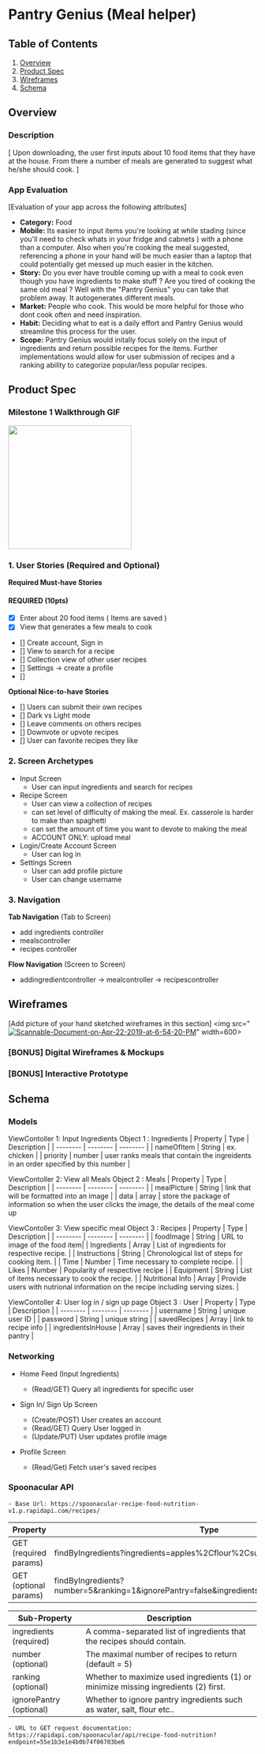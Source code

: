 # Pantry Genius (Meal helper)

## Table of Contents
1. [Overview](#Overview)
1. [Product Spec](#Product-Spec)
1. [Wireframes](#Wireframes)
2. [Schema](#Schema)

## Overview
### Description
[ Upon downloading, the user first inputs about 10 food items that they have at the house.  From there a number of meals are generated to suggest what he/she should cook. ]

### App Evaluation
[Evaluation of your app across the following attributes]
- **Category:** Food
- **Mobile:**  Its easier to input items you're looking at while stading (since you'll need to check whats in your fridge and cabnets ) with a phone than a computer.  Also when you're cooking the meal suggested, referencing a phone in your hand will be much easier than a laptop that could potentially get messed up much easier in the kitchen.
- **Story:**  Do you ever have trouble coming up with a meal to cook even though you have ingredients to make stuff ?  Are you tired of cooking the same old meal ? Well with the "Pantry Genius" you can take that problem away.  It autogenerates different meals.
- **Market:** People who cook.  This would be more helpful for those who dont cook often and need inspiration.
- **Habit:** Deciding what to eat is a daily effort and Pantry Genius would streamline this process for the user. 
- **Scope:** Pantry Genius would initally focus solely on the input of ingredients and return possible recipes for the items. Further implementations would allow for user submission of recipes and a ranking ability to categorize popular/less popular recipes. 

## Product Spec

### Milestone 1 Walkthrough GIF
<img src="http://g.recordit.co/CtDCFoCAlO.gif" width=250><br>

### 1. User Stories (Required and Optional)

**Required Must-have Stories**
#### REQUIRED (10pts)
- [x] Enter about 20 food items ( Items are saved )
- [x] View that generates a few meals to cook
- [] Create account, Sign in
- [] View to search for a recipe
- [] Collection view of other user recipes
- [] Settings -> create a profile
- [] 

**Optional Nice-to-have Stories**
- [] Users can submit their own recipes
- [] Dark vs Light mode
- [] Leave comments on others recipes
- [] Downvote or upvote recipes
- [] User can favorite recipes they like

### 2. Screen Archetypes

* Input Screen
    * User can input ingredients and search for recipes
* Recipe Screen
    * User can view a collection of recipes
    * can set level of difficulty of making the meal.  Ex.  casserole is harder to make than spaghetti  
    * can set the amount of time you want to devote to making the meal 
    * ACCOUNT ONLY: upload meal
* Login/Create Account Screen
    * User can log in
* Settings Screen
    * User can add profile picture
    * User can change username 


### 3. Navigation

**Tab Navigation** (Tab to Screen)

* add ingredients controller
* mealscontroller
* recipes controller

**Flow Navigation** (Screen to Screen)

* addingredientcontroller -> mealcontroller -> recipescontroller

## Wireframes
[Add picture of your hand sketched wireframes in this section]
<img src="<a href="https://ibb.co/Twc3MZ4"><img src="https://i.ibb.co/mRJW5m9/Scannable-Document-on-Apr-22-2019-at-6-54-20-PM.png" alt="Scannable-Document-on-Apr-22-2019-at-6-54-20-PM" border="0"></a>" width=600>

### [BONUS] Digital Wireframes & Mockups

### [BONUS] Interactive Prototype

## Schema 


### Models
ViewContoller 1: Input Ingredients 
Object 1 : Ingredients 
| Property | Type | Description |
| -------- | -------- | -------- |
| nameOfItem     | String     |  ex. chicken  |
| priority     | number     |  user ranks meals that contain the ingreidents in an order specified by this number  |


ViewContoller 2: View all Meals 
Object 2 : Meals
| Property | Type | Description |
| -------- | -------- | -------- |
| mealPicture     | String     |   link that will be formatted into an image   |
| data | array | store the package of information so when the user clicks the image, the details of the meal come up


ViewContoller 3: View specific meal
Object 3 : Recipes 
| Property | Type | Description |
| -------- | -------- | -------- |
| foodImage     | String   | URL to image of the food item| 
| Ingredients    | Array     | List of ingredients for respective recipe.         |
| Instructions     | String     | Chronological list of steps for cooking item.     |
| Time     | Number     | Time necessary to complete recipe.      |
| Likes     | Number     | Popularity of respective recipe      |
| Equipment     | String     | List of items necessary to cook the recipe.   |
| Nutritional Info     | Array     | Provide users with nutrional information on the recipe including serving sizes.     |


ViewContoller 4: User log in / sign up page
Object 3 : User
| Property | Type | Description |
| -------- | -------- | -------- |
| username     | String     |   unique user ID  |
| password | String | unique string |
| savedRecipes | Array | link to recipe info |
| ingredientsInHouse | Array | saves their ingredients in their pantry |





### Networking
- Home Feed (Input Ingredients)
    - (Read/GET) Query all ingredients for specific user

- Sign In/ Sign Up Screen
    - (Create/POST) User creates an account
    - (Read/GET) Query User logged in
    - (Update/PUT) User updates profile image
        
- Profile Screen
    - (Read/Get) Fetch user's saved recipes 

### Spoonacular API
    - Base Url: https://spoonacular-recipe-food-nutrition-v1.p.rapidapi.com/recipes/

| Property | Type     | 
| -------- | -------- | 
| GET (required params) | findByIngredients?ingredients=apples%2Cflour%2Csugar 
| GET (optional params)| findByIngredients?number=5&ranking=1&ignorePantry=false&ingredients=apples%2Cflour%2Csugar 

| Sub-Property | Description     | 
| -------- | -------- |
ingredients (required)| A comma-separated list of ingredients that the recipes should contain.
number (optional) | The maximal number of recipes to return (default = 5)
ranking (optional)  |  Whether to maximize used ingredients (1) or minimize missing ingredients (2) first.
ignorePantry (optional) | Whether to ignore pantry ingredients such as water, salt, flour etc..


    - URL to GET request documentation: https://rapidapi.com/spoonacular/api/recipe-food-nutrition?endpoint=55e1b3e1e4b0b74f06703be6
 
